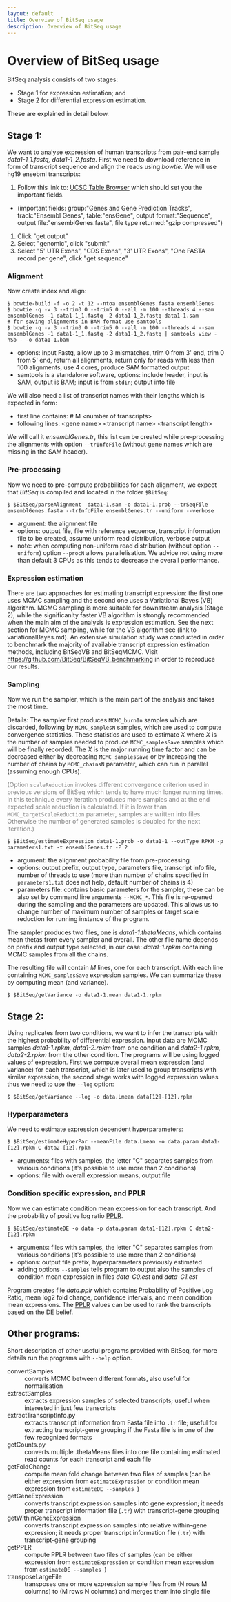 ```yaml
---
layout: default
title: Overview of BitSeq usage
description: Overview of BitSeq usage
---
```


# Overview of BitSeq usage

BitSeq analysis consists of two stages:

* Stage 1 for expression estimation; and
* Stage 2 for differential expression estimation.

These are explained in detail below.

## Stage 1:

We want to analyse expression of human transcripts from pair-end sample *data1-1_1.fastq, data1-1_2.fastq*. First we need to download reference in form of transcript sequence and align the reads using _bowtie_. We will use hg19 ensebml transcripts:

1. Follow this link to: [UCSC Table Browser](http://genome.ucsc.edu/cgi-bin/hgTables?hgsid=214391795&clade=mammal&org=0&db=0&hgta_group=genes&hgta_track=ensGene&hgta_table=ensGene&hgta_regionType=genome&position=&hgta_outputType=sequence&hgta_outFileName=ensemblGenes.fasta) which should set you the important fields.
 * (important fields: group:"Genes and Gene Prediction Tracks", track:"Ensembl Genes", table:"ensGene", output format:"Sequence", output file:"ensemblGenes.fasta", file type returned:"gzip compressed")
1. Click "get output"
1. Select "genomic", click "submit"
1. Select "5' UTR Exons", "CDS Exons", "3' UTR Exons", "One FASTA record per gene", click "get sequence"

### Alignment

Now create index and align:

```
$ bowtie-build -f -o 2 -t 12 --ntoa ensemblGenes.fasta ensemblGenes
$ bowtie -q -v 3 --trim3 0 --trim5 0 --all -m 100 --threads 4 --sam ensemblGenes -1 data1-1_1.fastq -2 data1-1_2.fastq data1-1.sam 
# for saving alignments in BAM format use samtools
$ bowtie -q -v 3 --trim3 0 --trim5 0 --all -m 100 --threads 4 --sam ensemblGenes -1 data1-1_1.fastq -2 data1-1_2.fastq | samtools view -hSb - -o data1-1.bam
```

 * options: input Fastq, allow up to 3 mismatches, trim 0 from 3' end, trim 0 from 5' end, return all alignments, return only for reads with less than 100 alignments, use 4 cores, produce SAM formatted output
 * samtools is a standalone software, options: include header, input is SAM, output is BAM; input is from `stdin`; output into file

We will also need a list of transcript names with their lengths which is expected in form:
 
 *  first line contains: # M &lt;number of transcripts&gt;
 *  following lines: &lt;gene name&gt; &lt;transcript name&gt; &lt;transcript length&gt;

We will call it *ensemblGenes.tr*, this list can be created while pre-processing the alignments with option `--trInfoFile` (without gene names which are missing in the SAM header).

### Pre-processing

Now we need to pre-compute probabilities for each alignment, we expect that _BitSeq_ is compiled and located in the folder `$BitSeq`:

```
$ $BitSeq/parseAlignment  data1-1.sam -o data1-1.prob --trSeqFile ensemblGenes.fasta --trInfoFile ensemblGenes.tr --uniform --verbose
```

 * argument: the alignment file
 * options: output file, file with reference sequence, transcript information file to be created, assume uniform read distribution, verbose output
  * note: when computing non-uniform read distribution (without option `--uniform`) option `--procN` allows parallelisation. We advice not using more than default 3 CPUs as this tends to decrease the overall performance.


### Expression estimation

There are two approaches for estimating transcript expression: the first one uses MCMC sampling and the second one uses a Variational Bayes (VB) algorithm. MCMC sampling is more suitable for downstream analysis (Stage 2), while the significanlty faster VB algorithm is strongly recommended when the main aim of the analysis is expression estimation. See the next section for MCMC sampling, while for the VB algorithm see (link to variationalBayes.md). An extensive simulation study was conducted in order to benchmark the majority of available transcript expression estimation methods, including BitSeqVB and BitSeqMCMC. Visit https://github.com/BitSeq/BitSeqVB_benchmarking in order to reproduce our results.



### Sampling

Now we run the sampler, which is the main part of the analysis and takes the most time.

Details: The sampler first produces `MCMC_burnIn` samples which are discarded, following by `MCMC_samplesN` samples, which are used to compute convergence statistics. These statistics are used to estimate _X_ where _X_ is the number of samples needed to produce `MCMC_samplesSave` samples which will be finally recorded. The _X_ is the major running time factor and can be decreased either by decreasing `MCMC_samplesSave` or by increasing the number of chains by `MCMC_chainsN` parameter, which can run in parallel (assuming enough CPUs).

<font color="grey">(Option `scaleReduction` invokes different convergence criterion used in previous versions of BitSeq which tends to have much longer running times. In this technique every iteration produces more samples and at the end expected scale reduction is calculated. If it is lower than `MCMC_targetScaleReduction` parameter, samples are written into files. Otherwise the number of generated samples is doubled for the next iteration.)</font>


```
$ $BitSeq/estimateExpression data1-1.prob -o data1-1 --outType RPKM -p parameters1.txt -t ensemblGenes.tr -P 2
```

 * argument: the alignment probability file from pre-processing
 * options: output prefix, output type, parameters file, transcript info file, number of threads to use (more than number of chains specified in `parameters1.txt` does not help, default number of chains is 4)
 * parameters file: contains basic parameters for the sampler, these can be also set by command line arguments `--MCMC_*`. This file is re-opened during the sampling and the parameters are updated. This allows us to change number of maximum number of samples or target scale reduction for running instance of the program.

The sampler produces two files, one is *data1-1.thetaMeans*, which contains mean thetas from every sampler and overall. The other file name depends on prefix and output type selected, in our case: *data1-1.rpkm* containing MCMC samples from all the chains.

The resulting file will contain *M* lines, one for each transcript. With each line containing `MCMC_samplesSave` expression samples. We can summarize these by computing mean (and variance).

```
$ $BitSeq/getVariance -o data1-1.mean data1-1.rpkm
```





## Stage 2:

Using replicates from two conditions, we want to infer the transcripts with the highest probability of differential expression. Input data are MCMC samples *data1-1.rpkm*, *data1-2.rpkm* from one condition and *data2-1.rpkm*, *data2-2.rpkm* from the other condition. The programs will be using logged values of expression. 
First we compute overall mean expression (and variance) for each transcript,  which is later used to group transcripts with similar expression, the second stage works with logged expression values thus we need to use the `--log` option:

```
$ $BitSeq/getVariance --log -o data.Lmean data[12]-[12].rpkm
```

### Hyperparameters
We need to estimate expression dependent hyperparameters:

```
$ $BitSeq/estimateHyperPar --meanFile data.Lmean -o data.param data1-[12].rpkm C data2-[12].rpkm
```

 * arguments: files with samples, the letter "C" separates samples from various conditions (it's possible to use more than 2 conditions)
 * options: file with overall expression means, output file

### Condition specific expression, and PPLR

Now we can estimate condition mean expression for each transcript. And the probability of positive log ratio [PPLR](https://github.com/BitSeq/BitSeq/wiki/PPLR).

```
$ $BitSeq/estimateDE -o data -p data.param data1-[12].rpkm C data2-[12].rpkm
```

 * arguments: files with samples, the letter "C" separates samples from various conditions (it's possible to use more than 2 conditions)
 * options: output file prefix, hyperparameters previously estimated
 * adding options `--samples` tells program to output also the samples of condition mean expression in files *data-C0.est* and *data-C1.est*

Program creates file *data.pplr* which contains Probability of Positive Log Ratio, mean log2 fold change, confidence intervals, and mean condition mean expressions.
The [PPLR](https://github.com/BitSeq/BitSeq/wiki/PPLR) values can be used to rank the transcripts based on the DE belief.

## Other programs:

Short description of other useful programs provided with BitSeq, for more details run the programs with `--help` option.

<dl>
<dt>convertSamples</dt>
<dd>converts MCMC between different formats, also useful for normalisation</dd>
<dt>extractSamples</dt>
<dd>extracts expression samples of selected transcripts; useful when interested in just few transcripts</dd>
<dt>extractTranscriptInfo.py</dt>
<dd>extracts transcript information from Fasta file into <code>.tr</code> file; useful for extracting transcript-gene grouping if the Fasta file is in one of the few recognized formats</dd>
<dt>getCounts.py</dt>
<dd>converts multiple .thetaMeans files into one file containing estimated read counts for each transcript and each file</dd>
<dt>getFoldChange</dt>
<dd>compute mean fold change between two files of samples (can be either expression from <code>estimateExpression</code> or condition mean expression from <code>estimateDE --samples </code>)</dd>
<dt>getGeneExpression</dt>
<dd>converts transcript expression samples into gene expression; it needs proper transcript information file (<code>.tr</code>) with transcript-gene grouping</dd>
<dt>getWithinGeneExpression</dt>
<dd>converts transcript expression samples into relative within-gene expression; it needs proper transcript information file (<code>.tr</code>) with transcript-gene grouping</dd>
<dt>getPPLR</dt>
<dd>compute PPLR between two files of samples (can be either expression from <code>estimateExpression</code> or condition mean expression from <code>estimateDE --samples </code>)</dd>
<dt>transposeLargeFile</dt>
<dd>transposes one or more expression sample files from (N rows M columns) to (M rows N columns) and merges them into single file</dd>
</dl>
